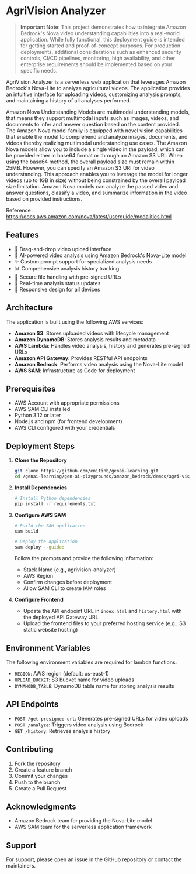 # AgriVision Analyzer

> **Important Note**: This project demonstrates how to integrate Amazon Bedrock's Nova video understanding capabilities into a real-world application. While fully functional, this deployment guide is intended for getting started and proof-of-concept purposes. For production deployments, additional considerations such as enhanced security controls, CI/CD pipelines, monitoring, high availability, and other enterprise requirements should be implemented based on your specific needs.

AgriVision Analyzer is a serverless web application that leverages  Amazon Bedrock's Nova-Lite to analyze agricultural videos. The application provides an intuitive interface for uploading videos, customizing analysis prompts, and maintaining a history of all analyses performed.

Amazon Nova Understanding Models are multimodal understanding models, that means they support multimodal inputs such as images, videos, and documents to infer and answer question based on the content provided. The Amazon Nova model family is equipped with novel vision capabilities that enable the model to comprehend and analyze images, documents, and videos thereby realizing multimodal understanding use cases. The Amazon Nova models allow you to include a single video in the payload, which can be provided either in base64 format or through an Amazon S3 URI. When using the base64 method, the overall payload size must remain within 25MB. However, you can specify an Amazon S3 URI for video understanding. This approach enables you to leverage the model for longer videos (up to 1GB in size) without being constrained by the overall payload size limitation. Amazon Nova models can analyze the passed video and answer questions, classify a video, and summarize information in the video based on provided instructions.

Reference : https://docs.aws.amazon.com/nova/latest/userguide/modalities.html 

## Features

- 🎥 Drag-and-drop video upload interface
- 🤖 AI-powered video analysis using Amazon Bedrock's Nova-Lite model
- ✨ Custom prompt support for specialized analysis needs
- 📊 Comprehensive analysis history tracking
- 🔐 Secure file handling with pre-signed URLs
- 🎯 Real-time analysis status updates
- 📱 Responsive design for all devices

## Architecture

The application is built using the following AWS services:

- **Amazon S3**: Stores uploaded videos with lifecycle management
- **Amazon DynamoDB**: Stores analysis results and metadata
- **AWS Lambda**: Handles video analysis, history and generates pre-signed URLs
- **Amazon API Gateway**: Provides RESTful API endpoints
- **Amazon Bedrock**: Performs video analysis using the Nova-Lite model
- **AWS SAM**: Infrastructure as Code for deployment

## Prerequisites

- AWS Account with appropriate permissions
- AWS SAM CLI installed
- Python 3.12 or later
- Node.js and npm (for frontend development)
- AWS CLI configured with your credentials

## Deployment Steps

1. **Clone the Repository**
   ```bash
   git clone https://github.com/enitinb/genai-learning.git
   cd /genai-learning/gen-ai-playgrounds/amazon_bedrock/demos/agri-vision-analyzer
   ```

2. **Install Dependencies**
   ```bash
   # Install Python dependencies
   pip install -r requirements.txt
   ```

3. **Configure AWS SAM**
   ```bash
   # Build the SAM application
   sam build

   # Deploy the application
   sam deploy --guided
   ```

   Follow the prompts and provide the following information:
   - Stack Name (e.g., agrivision-analyzer)
   - AWS Region
   - Confirm changes before deployment
   - Allow SAM CLI to create IAM roles

4. **Configure Frontend**
   - Update the API endpoint URL in `index.html` and `history.html` with the deployed API Gateway URL
   - Upload the frontend files to your preferred hosting service (e.g., S3 static website hosting)

## Environment Variables

The following environment variables are required for lambda functions:

- `REGION`: AWS region (default: us-east-1)
- `UPLOAD_BUCKET`: S3 bucket name for video uploads
- `DYNAMODB_TABLE`: DynamoDB table name for storing analysis results

## API Endpoints

- `POST /get-presigned-url`: Generates pre-signed URLs for video uploads
- `POST /analyze`: Triggers video analysis using Bedrock
- `GET /history`: Retrieves analysis history

## Contributing

1. Fork the repository
2. Create a feature branch
3. Commit your changes
4. Push to the branch
5. Create a Pull Request

## Acknowledgments

- Amazon Bedrock team for providing the Nova-Lite model
- AWS SAM team for the serverless application framework

## Support

For support, please open an issue in the GitHub repository or contact the maintainers.

